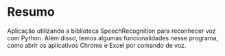 # Resumo
Aplicação utilizando a biblioteca SpeechRecognition para reconhecer voz com Python. Além disso, temos algumas funcionalidades
nesse programa, como abrir os aplicativos Chrome e Excel por comando de voz.